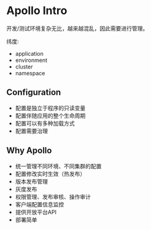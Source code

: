 # Apollo Intro

开发/测试环境复杂无比，越来越混乱，因此需要进行管理。

纬度:
- application
- environment
- cluster
- namespace

## Configuration

- 配置是独立于程序的只读变量
- 配置伴随应用的整个生命周期
- 配置可以有多种加载方式
- 配置需要治理


## Why Apollo

- 统一管理不同环境、不同集群的配置
- 配置修改实时生效（热发布）
- 版本发布管理
- 灰度发布
- 权限管理、发布审核、操作审计
- 客户端配置信息监控
- 提供开放平台API
- 部署简单